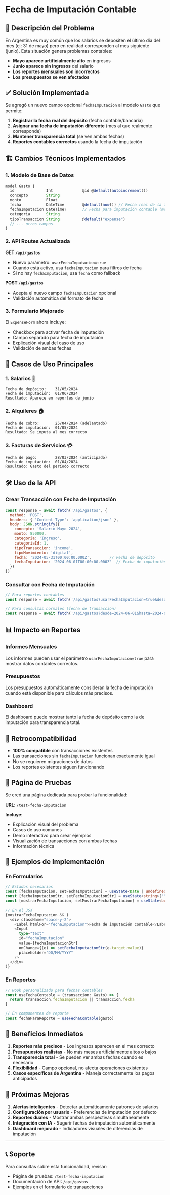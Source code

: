 # Fecha de Imputación Contable

## 📅 Descripción del Problema

En Argentina es muy común que los salarios se depositen el último día del mes (ej: 31 de mayo) pero en realidad corresponden al mes siguiente (junio). Esta situación genera problemas contables:

- **Mayo aparece artificialmente alto** en ingresos
- **Junio aparece sin ingresos** del salario
- **Los reportes mensuales son incorrectos**
- **Los presupuestos se ven afectados**

## ✅ Solución Implementada

Se agregó un nuevo campo opcional `fechaImputacion` al modelo `Gasto` que permite:

1. **Registrar la fecha real del depósito** (fecha contable/bancaria)
2. **Asignar una fecha de imputación diferente** (mes al que realmente corresponde)
3. **Mantener transparencia total** (se ven ambas fechas)
4. **Reportes contables correctos** usando la fecha de imputación

## 🏗️ Cambios Técnicos Implementados

### 1. Modelo de Base de Datos

```typescript
model Gasto {
  id              Int             @id @default(autoincrement())
  concepto        String
  monto           Float
  fecha           DateTime        @default(now()) // Fecha real de la transacción/depósito
  fechaImputacion DateTime?       // Fecha para imputación contable (mes al que corresponde)
  categoria       String
  tipoTransaccion String          @default("expense")
  // ... otros campos
}
```

### 2. API Routes Actualizada

**GET `/api/gastos`**
- Nuevo parámetro: `usarFechaImputacion=true`
- Cuando está activo, usa `fechaImputacion` para filtros de fecha
- Si no hay `fechaImputacion`, usa `fecha` como fallback

**POST `/api/gastos`**
- Acepta el nuevo campo `fechaImputacion` opcional
- Validación automática del formato de fecha

### 3. Formulario Mejorado

El `ExpenseForm` ahora incluye:
- Checkbox para activar fecha de imputación
- Campo separado para fecha de imputación
- Explicación visual del caso de uso
- Validación de ambas fechas

## 🎯 Casos de Uso Principales

### 1. Salarios 💼
```
Fecha de depósito:    31/05/2024
Fecha de imputación:  01/06/2024
Resultado: Aparece en reportes de junio
```

### 2. Alquileres 🏠
```
Fecha de cobro:       25/04/2024 (adelantado)
Fecha de imputación:  01/05/2024
Resultado: Se imputa al mes correcto
```

### 3. Facturas de Servicios 💳
```
Fecha de pago:        28/03/2024 (anticipado)
Fecha de imputación:  01/04/2024
Resultado: Gasto del período correcto
```

## 🛠️ Uso de la API

### Crear Transacción con Fecha de Imputación

```javascript
const response = await fetch('/api/gastos', {
  method: 'POST',
  headers: { 'Content-Type': 'application/json' },
  body: JSON.stringify({
    concepto: 'Salario Mayo 2024',
    monto: 850000,
    categoria: 'Ingreso',
    categoriaId: 1,
    tipoTransaccion: 'income',
    tipoMovimiento: 'digital',
    fecha: '2024-05-31T00:00:00.000Z',        // Fecha de depósito
    fechaImputacion: '2024-06-01T00:00:00.000Z'  // Fecha de imputación
  })
})
```

### Consultar con Fecha de Imputación

```javascript
// Para reportes contables
const response = await fetch('/api/gastos?usarFechaImputacion=true&desde=2024-06-01&hasta=2024-06-30')

// Para consultas normales (fecha de transacción)
const response = await fetch('/api/gastos?desde=2024-06-01&hasta=2024-06-30')
```

## 📊 Impacto en Reportes

### Informes Mensuales
Los informes pueden usar el parámetro `usarFechaImputacion=true` para mostrar datos contables correctos.

### Presupuestos
Los presupuestos automáticamente consideran la fecha de imputación cuando está disponible para cálculos más precisos.

### Dashboard
El dashboard puede mostrar tanto la fecha de depósito como la de imputación para transparencia total.

## 🔄 Retrocompatibilidad

- **100% compatible** con transacciones existentes
- Las transacciones sin `fechaImputacion` funcionan exactamente igual
- No se requieren migraciones de datos
- Los reportes existentes siguen funcionando

## 🧪 Página de Pruebas

Se creó una página dedicada para probar la funcionalidad:

**URL**: `/test-fecha-imputacion`

**Incluye**:
- Explicación visual del problema
- Casos de uso comunes
- Demo interactivo para crear ejemplos
- Visualización de transacciones con ambas fechas
- Información técnica

## 📝 Ejemplos de Implementación

### En Formularios
```typescript
// Estados necesarios
const [fechaImputacion, setFechaImputacion] = useState<Date | undefined>(undefined)
const [fechaImputacionStr, setFechaImputacionStr] = useState<string>("")
const [mostrarFechaImputacion, setMostrarFechaImputacion] = useState<boolean>(false)

// En el JSX
{mostrarFechaImputacion && (
  <div className="space-y-2">
    <Label htmlFor="fechaImputacion">Fecha de imputación contable</Label>
    <Input
      type="text"
      id="fechaImputacion"
      value={fechaImputacionStr}
      onChange={(e) => setFechaImputacionStr(e.target.value)}
      placeholder="DD/MM/YYYY"
    />
  </div>
)}
```

### En Reportes
```typescript
// Hook personalizado para fechas contables
const useFechaContable = (transaccion: Gasto) => {
  return transaccion.fechaImputacion || transaccion.fecha
}

// En componentes de reporte
const fechaParaReporte = useFechaContable(gasto)
```

## 🚀 Beneficios Inmediatos

1. **Reportes más precisos** - Los ingresos aparecen en el mes correcto
2. **Presupuestos realistas** - No más meses artificialmente altos o bajos  
3. **Transparencia total** - Se pueden ver ambas fechas cuando es necesario
4. **Flexibilidad** - Campo opcional, no afecta operaciones existentes
5. **Casos específicos de Argentina** - Maneja correctamente los pagos anticipados

## 🔮 Próximas Mejoras

1. **Alertas inteligentes** - Detectar automáticamente patrones de salarios
2. **Configuración por usuario** - Preferencias de imputación por defecto  
3. **Reportes duales** - Mostrar ambas perspectivas simultáneamente
4. **Integración con IA** - Sugerir fechas de imputación automáticamente
5. **Dashboard mejorado** - Indicadores visuales de diferencias de imputación

---

## 📞 Soporte

Para consultas sobre esta funcionalidad, revisar:
- Página de pruebas: `/test-fecha-imputacion`
- Documentación de API: `/api/gastos`
- Ejemplos en el formulario de transacciones 